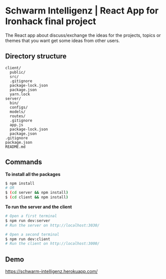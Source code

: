 # Schwarm Intelligenz | React App for Ironhack final project

The React app about discuss/exchange the ideas for the projects, topics or themes that you want get some ideas from other users.

## Directory structure
```
client/
  public/
  src/
  .gitignore
  package-lock.json
  package.json
  yarn.lock
server/
  bin/
  configs/
  models/
  routes/
  .gitignore
  app.js
  package-lock.json
  package.json
.gitignore
package.json
README.md
```

## Commands
**To install all the packages**
```sh
$ npm install
# OR
$ (cd server && npm install)
$ (cd client && npm install)
```

**To run the server and the client**
```sh
# Open a first terminal
$ npm run dev:server
# Run the server on http://localhost:3030/

# Open a second terminal
$ npm run dev:client
# Run the client on http://localhost:3000/
```

## Demo
https://schwarm-intelligenz.herokuapp.com/
